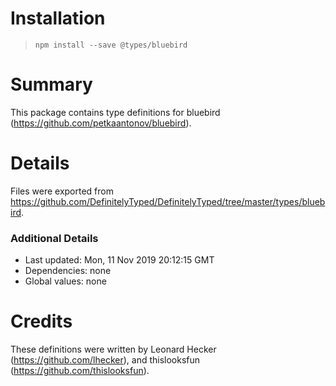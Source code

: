 # Installation
> `npm install --save @types/bluebird`

# Summary
This package contains type definitions for bluebird (https://github.com/petkaantonov/bluebird).

# Details
Files were exported from https://github.com/DefinitelyTyped/DefinitelyTyped/tree/master/types/bluebird.

### Additional Details
 * Last updated: Mon, 11 Nov 2019 20:12:15 GMT
 * Dependencies: none
 * Global values: none

# Credits
These definitions were written by Leonard Hecker (https://github.com/lhecker), and thislooksfun (https://github.com/thislooksfun).
